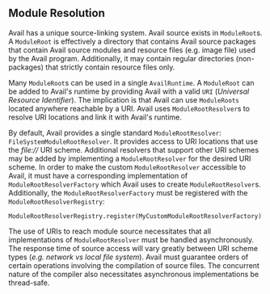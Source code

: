 Module Resolution
--------------------------------------------------------------------------------

Avail has a unique source-linking system. Avail source exists in `ModuleRoot`s. 
A `ModuleRoot` is effectively a directory that contains Avail source packages
that contain Avail source modules and resource files (e.g. image file) used by
the Avail program. Additionally, it may contain regular directories (non-packages) 
that strictly contain resource files only. 

Many `ModuleRoot`s can be used in a single `AvailRuntime`. A `ModuleRoot` can be 
added to Avail's runtime by providing Avail with a valid `URI` (_Universal
Resource Identifier_). The implication is that Avail can use `ModuleRoots` 
located anywhere reachable by a URI. Avail uses `ModuleRootResolver`s to
resolve URI locations and link it with Avail's runtime. 

By default, Avail provides a single standard `ModuleRootResolver`:
`FileSystemModuleRootResolver`. It provides access to URI locations that use the
_file://_ URI scheme. Additional resolvers that support other URI schemes may be
added by implementing a `ModuleRootResolver` for the desired URI scheme. In
order to make the custom `ModuleRootResolver` accessible to Avail, it must
have a corresponding implementation of `ModuleRootResolverFactory` which Avail
uses to create `ModuleRootResolver`s. Additionally, the 
`ModuleRootResolverFactory` must be registered with the
`ModuleRootResolverRegistry`:
```
ModuleRootResolverRegistry.register(MyCustomModuleRootResolverFactory)
```

The use of URIs to reach module source necessitates that all implementations of
`ModuleRootResolver` must be handled asynchronously. The response time of
source access will vary greatly between URI scheme types (_e.g. network vs
local file system_). Avail must guarantee orders of certain operations
involving the compilation of source files. The concurrent nature of the
compiler also necessitates asynchronous implementations be thread-safe. 
